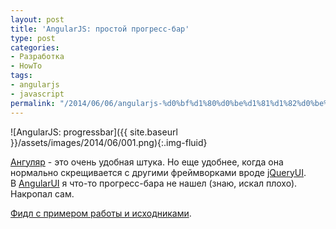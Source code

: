 ```yaml
---
layout: post
title: 'AngularJS: простой прогресс-бар'
type: post
categories:
- Разработка
- HowTo
tags:
- angularjs
- javascript
permalink: "/2014/06/06/angularjs-%d0%bf%d1%80%d0%be%d1%81%d1%82%d0%be%d0%b9-%d0%bf%d1%80%d0%be%d0%b3%d1%80%d0%b5%d1%81%d1%81-%d0%b1%d0%b0%d1%80/"
---
```

![AngularJS: progressbar]({{ site.baseurl }}/assets/images/2014/06/001.png){:.img-fluid}

[Ангуляр](https://angularjs.org/ "angularjs") - это очень удобная штука. Но еще удобнее, когда она нормально скрещивается с другими фреймворками вроде [jQueryUI](http://jqueryui.com/ "jQueryUI").  
В [AngularUI](https://github.com/angular-ui "AngularUI bindings") я что-то прогресс-бара не нашел (знаю, искал плохо). Накропал сам.

[Фидл с примером работы и исходниками](http://jsfiddle.net/russianpenguin/A2CV5/ "AngularJS: progress bar with jQueryUI").


